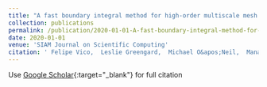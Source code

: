```yaml
---
title: "A fast boundary integral method for high-order multiscale mesh generation"
collection: publications
permalink: /publication/2020-01-01-A-fast-boundary-integral-method-for-high-order-multiscale-mesh-generation
date: 2020-01-01
venue: 'SIAM Journal on Scientific Computing'
citation: ' Felipe Vico,  Leslie Greengard,  Michael O&apos;Neil,  Manas Rachh, &quot;A fast boundary integral method for high-order multiscale mesh generation.&quot; SIAM Journal on Scientific Computing, 2020.'
---
```

Use [Google Scholar](https://scholar.google.com/scholar?q=A+fast+boundary+integral+method+for+high+order+multiscale+mesh+generation){:target="_blank"} for full citation